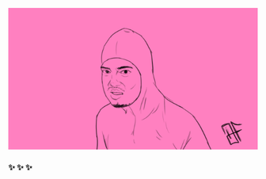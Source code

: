 ![alt text](https://github.com/debjit-2102/debjit-2102/blob/master/dagd964-b1f88220-2f0a-4521-8d13-ff32b3cc1dd0.gif?raw=true)
###  ✨ ✨ ✨
<!--
**debjit-2102/debjit-2102** is a ✨ _special_ ✨ repository because its `README.md` (this file) appears on your GitHub profile.

Here are some ideas to get you started:

- 🔭 I’m currently working on ...
- 🌱 I’m currently learning ...
- 👯 I’m looking to collaborate on ...
- 🤔 I’m looking for help with ...
- 💬 Ask me about ...
- 📫 How to reach me: ...
- 😄 Pronouns: ...
- ⚡ Fun fact: ...
-->
